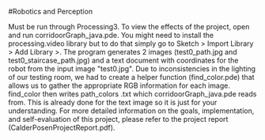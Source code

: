#Robotics and Perception

Must be run through Processing3.
To view the effects of the project, open and run corridoorGraph_java.pde. You might need to install the processing.video library but to do that simply go to Sketch > Import Library > Add Library >. The program generates 2 images (test0_path.jpg and test0_staircase_path.jpg) and a text document with coordinates for the robot from the input image "test0.jpg".
Due to inconsistencies in the lighting of our testing room, we had to create a helper function (find_color.pde) that allows us to gather the appropriate RGB information for each image. find_color then writes path_colors .txt which corridoorGraph_java.pde reads from. This is already done for the text image so it is just for your understanding. For more detailed information on the goals, implementation, and self-evaluation of this project, please refer to the project report (CalderPosenProjectReport.pdf).
